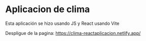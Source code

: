 # Aplicacion de clima 

Esta aplicación se hizo usando JS y React usando Vite

Despligue de la pagina: https://clima-reactaplicacion.netlify.app/


